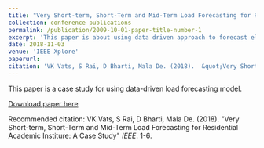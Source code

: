 ```yaml
---
title: "Very Short-term, Short-Term and Mid-Term Load Forecasting for Residential Academic Institure: A Case Study"
collection: conference publications
permalink: /publication/2009-10-01-paper-title-number-1
excerpt: 'This paper is about using data driven approach to forecast electrical load for very short-term, short-term and mid-term load in academic building types'
date: 2018-11-03
venue: 'IEEE Xplore'
paperurl: 
citation: 'VK Vats, S Rai, D Bharti, Mala De. (2018).  &quot;Very Short-term, Short-Term and Mid-Term Load Forecasting for Residential Academic Institure: A Case Study.&quot; <i>IEEE</i>. 1-6.'
---
```

This paper is a case study for using data-driven load forecasting model.

[Download paper here](http://vkvats.github.io/files/paper1.pdf)

Recommended citation: VK Vats, S Rai, D Bharti, Mala De. (2018).  "Very Short-term, Short-Term and Mid-Term Load Forecasting for Residential Academic Institure: A Case Study" <i>IEEE</i>. 1-6.


